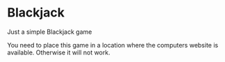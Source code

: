 Blackjack
=========

Just a simple Blackjack game

You need to place this game in a location where the computers website is available. Otherwise it will not work.



